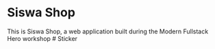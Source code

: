 # Siswa Shop

This is Siswa Shop, a web application built during the Modern Fullstack Hero workshop
#   S t i c k e r  
 